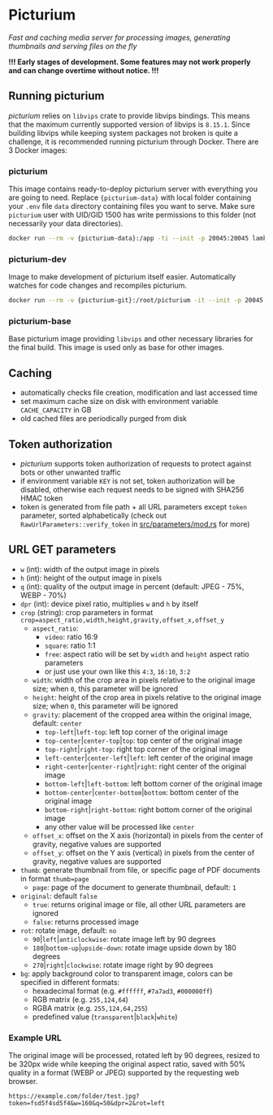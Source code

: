# Picturium

_Fast and caching media server for processing images, generating thumbnails and serving files on the fly_

**!!! Early stages of development. Some features may not work properly and can change overtime without notice. !!!**


## Running picturium

_picturium_ relies on `libvips` crate to provide libvips bindings. This means that the maximum currently supported version of libvips is `8.15.1`. Since building libvips while keeping system packages not broken is quite a challenge, it is recommended running picturium through Docker. There are 3 Docker images:

### picturium

This image contains ready-to-deploy picturium server with everything you are going to need. Replace `{picturium-data}` with local folder containing your `.env` file `data` directory containing files you want to serve. Make sure `picturium` user with UID/GID 1500 has write permissions to this folder (not necessarily your data directories).

```bash
docker run --rm -v {picturium-data}:/app -ti --init -p 20045:20045 lamka02sk/picturium:latest
```

### picturium-dev

Image to make development of picturium itself easier. Automatically watches for code changes and recompiles picturium.

```bash
docker run --rm -v {picturium-git}:/root/picturium -it --init -p 20045:20045 lamka02sk/picturium-dev:8.15.1
```

### picturium-base

Base picturium image providing `libvips` and other necessary libraries for the final build. This image is used only as base for other images.


## Caching

- automatically checks file creation, modification and last accessed time
- set maximum cache size on disk with environment variable `CACHE_CAPACITY` in GB
- old cached files are periodically purged from disk


## Token authorization

- _picturium_ supports token authorization of requests to protect against bots or other unwanted traffic
- if environment variable `KEY` is not set, token authorization will be disabled, otherwise each request needs to be signed with SHA256 HMAC token
- token is generated from file path + all URL parameters except `token` parameter, sorted alphabetically (check out `RawUrlParameters::verify_token` in [src/parameters/mod.rs](https://github.com/lamka02sk/picturium/blob/master/src/parameters/mod.rs) for more)


## URL GET parameters

- `w` (int): width of the output image in pixels
- `h` (int): height of the output image in pixels
- `q` (int): quality of the output image in percent (default: JPEG - 75%, WEBP - 70%)
- `dpr` (int): device pixel ratio, multiplies `w` and `h` by itself
- `crop` (string): crop parameters in format `crop=aspect_ratio,width,height,gravity,offset_x,offset_y`
    - `aspect_ratio`:
        - `video`: ratio 16:9
        - `square`: ratio 1:1
        - `free`: aspect ratio will be set by `width` and `height` aspect ratio parameters
        - or just use your own like this `4:3`, `16:10`, `3:2`
    - `width`: width of the crop area in pixels relative to the original image size; when `0`, this parameter will be ignored
    - `height`: height of the crop area in pixels relative to the original image size; when `0`, this parameter will be ignored
    - `gravity`: placement of the cropped area within the original image, default: `center`
        - `top-left`|`left-top`: left top corner of the original image
        - `top-center`|`center-top`|`top`: top center of the original image
        - `top-right`|`right-top`: right top corner of the original image
        - `left-center`|`center-left`|`left`: left center of the original image
        - `right-center`|`center-right`|`right`: right center of the original image
        - `bottom-left`|`left-bottom`: left bottom corner of the original image
        - `bottom-center`|`center-bottom`|`bottom`: bottom center of the original image
        - `bottom-right`|`right-bottom`: right bottom corner of the original image
        - any other value will be processed like `center`
    - `offset_x`: offset on the X axis (horizontal) in pixels from the center of gravity, negative values are supported
    - `offset_y`: offset on the Y axis (vertical) in pixels from the center of gravity, negative values are supported
- `thumb`: generate thumbnail from file, or specific page of PDF documents in format `thumb=page`
    - `page`: page of the document to generate thumbnail, default: `1`
- `original`: default `false`
    - `true`: returns original image or file, all other URL parameters are ignored
    - `false`: returns processed image
- `rot`: rotate image, default: `no`
    - `90`|`left`|`anticlockwise`: rotate image left by 90 degrees
    - `180`|`bottom-up`|`upside-down`: rotate image upside down by 180 degrees
    - `270`|`right`|`clockwise`: rotate image right by 90 degrees
- `bg`: apply background color to transparent image, colors can be specified in different formats:
    - hexadecimal format (e.g. `#ffffff`, `#7a7ad3`, `#000000ff`)
    - RGB matrix (e.g. `255,124,64`)
    - RGBA matrix (e.g. `255,124,64,255`)
    - predefined value (`transparent`|`black`|`white`)


### Example URL

The original image will be processed, rotated left by 90 degrees, resized to be 320px wide while keeping the original aspect ratio, saved with 50% quality in a format (WEBP or JPEG) supported by the requesting web browser.

```url
https://example.com/folder/test.jpg?token=fsd5f4sd5f4&w=160&q=50&dpr=2&rot=left
```
